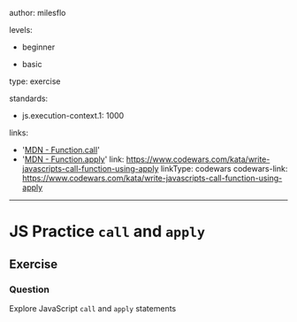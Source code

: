 author: milesflo

levels:

  - beginner

  - basic

type: exercise

standards:

  - js.execution-context.1: 1000

links:

  - '[MDN - Function.call](https://developer.mozilla.org/en-US/docs/Web/JavaScript/Reference/Global_Objects/Function/call)'
  - '[MDN - Function.apply](https://developer.mozilla.org/en-US/docs/Web/JavaScript/Reference/Global_Objects/Function/apply)'
link: https://www.codewars.com/kata/write-javascripts-call-function-using-apply
linkType: codewars
codewars-link: https://www.codewars.com/kata/write-javascripts-call-function-using-apply

---
# JS Practice `call` and `apply`
## Exercise
### Question

Explore JavaScript `call` and `apply` statements
